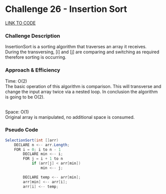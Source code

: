 # Challenge 26 - Insertion Sort

[LINK TO CODE](https://github.com/daesy13/data-structures-and-algorithms/blob/master/code401challenges/src/main/java/code401challenges/linkedList/LinkedList.java)</br>

### Challenge Description
InsertionSort is a sorting algorithm that traverses an array it receives. During the transversing, [i] and [j] are comparing and switching as required therefore sorting is occurring.</br>

### Approach & Efficiency
Time: O(2)</br>
The basic operation of this algorithm is comparison. This will transverse and change the input array twice via a nested loop. In conclusion the algorithm is going to be O(2).</br></br>

Space: O(1)</br>
Original array is manipulated, no additional space is consumed.</br>

### Pseudo Code



```java
SelectionSort(int []arr)   
    DECLARE n <-- arr.Length; 
    FOR i = 0; i to n - 1  
        DECLARE min <-- i; 
        FOR j = i + 1 to n 
            if (arr[j] < arr[min]) 
                min <-- j; 
 
        DECLARE temp <-- arr[min]; 
        arr[min] <-- arr[i]; 
        arr[i] <-- temp; 
```  


